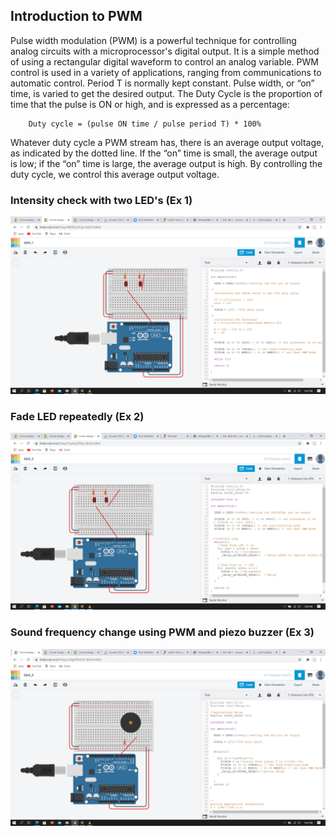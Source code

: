 ## Introduction to PWM
Pulse width modulation (PWM) is a powerful technique for controlling analog circuits 
with  a  microprocessor's  digital  output.  It  is  a  simple  method  of  using  a  rectangular 
digital  waveform  to  control  an  analog  variable.  PWM  control  is  used  in  a  variety  of 
applications, ranging from communications to automatic control. 
Period T is normally kept constant. Pulse width, or “on” time, is varied to get the desired 
output. The Duty Cycle is the proportion of time that the pulse is ON or high, and is 
expressed as a percentage: 

        Duty cycle = (pulse ON time / pulse period T) * 100% 
        
Whatever duty cycle a PWM stream has, there is an average output voltage, as indicated 
by the dotted line. If the “on” time is small, the average output is low; if the “on” time is 
large, the average output is high.  By controlling the duty cycle, we control this 
average output voltage. 



### Intensity check with two LED's (Ex 1)
![](https://github.com/sumuduliyanage/Embedded-Systems/blob/main/PWM/ex1_circuit.png)


### Fade LED repeatedly (Ex 2)
![](https://github.com/sumuduliyanage/Embedded-Systems/blob/main/PWM/ex2_circuit.png)


### Sound frequency change using PWM and piezo buzzer (Ex 3)
![](https://github.com/sumuduliyanage/Embedded-Systems/blob/main/PWM/ex3_circuit.png)




